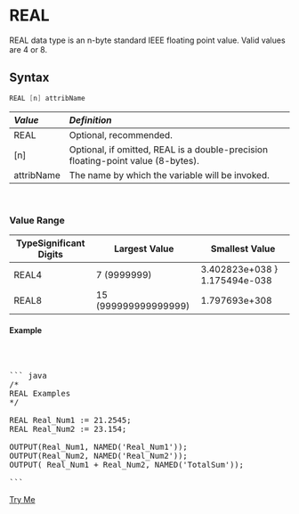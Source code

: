 # REAL
REAL data type is an n-byte standard IEEE floating point value. Valid values are 4 or 8. 

## Syntax

```java
REAL [n] attribName
```
|*Value*|*Definition*|
|:----|:---------|
REAL| Optional, recommended.
[n] | Optional, if omitted, REAL is a double-precision floating-point value (8-bytes).
attribName |  The name by which the variable will be invoked.

</br>

### Value Range

|TypeSignificant Digits|Largest Value|Smallest Value|
|----------------------|-------------|--------------|
REAL4 | 7 (9999999) | 3.402823e+038 } 1.175494e-038
REAL8 | 15 (999999999999999) | 1.797693e+308 | 2.225074e-308

#### Example

</br>

<pre id="TypeReal_Exp">

``` java
/*
REAL Examples
*/

REAL Real_Num1 := 21.2545;
REAL Real_Num2 := 23.154;

OUTPUT(Real_Num1, NAMED('Real_Num1'));
OUTPUT(Real_Num2, NAMED('Real_Num2'));
OUTPUT( Real_Num1 + Real_Num2, NAMED('TotalSum'));

```
</pre>
<a class="trybutton" href="javascript:OpenECLEditor(['TypeReal_Exp'])"> Try Me </a>

</br>
</br>
